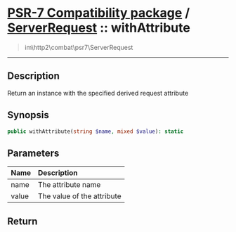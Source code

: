 # [PSR-7 Compatibility package](combat.md) / [ServerRequest](combat-ServerRequest.md) :: withAttribute
 > im\http2\combat\psr7\ServerRequest
____

## Description
Return an instance with the specified derived request attribute

## Synopsis
```php
public withAttribute(string $name, mixed $value): static
```

## Parameters
| Name | Description |
| :--- | :---------- |
| name | The attribute name |
| value | The value of the attribute |

## Return

